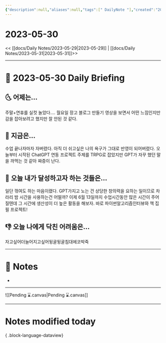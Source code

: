 ```yaml
---
{"description":null,"aliases":null,"tags":[" DailyNote "],"created":"2023-05-30T20:34:47","updated":"2023-07-15T21:30:20","title":"2023-05-30","dg-publish":true,"permalink":"/docs/Daily Notes/2023-05-30/","dgPassFrontmatter":true}
---
```



# 2023-05-30

<< [[docs/Daily Notes/2023-05-29\|2023-05-29]] | [[docs/Daily Notes/2023-05-31\|2023-05-31]]>>

---

# 📅 2023-05-30 Daily Briefing

## 🌜 어제는...

주말+연휴를 실컷 놀았다.... 월요일 장고 블로그 만들기 영상을 보면서 어떤 느낌인지만 감을 잡아보려고 했지만 잘 안된 것 같다.

## 🙌 지금은...

수업 끝나자마자 자버렸다. 아직 더 쉬고싶은 나의 욕구가 그대로 반영이 되어버렸다. 오늘부터 시작된 ChatGPT 연동 프로젝트 주제를 TRPG로 잡았지만 GPT가 자꾸 했던 말을 까먹는 것 같아 짜증이 난다.

## 🚀 오늘 내가 달성하고자 하는 것들은...

일단 꺾여도 하는 마음이랬다. GPT가지고 노는 건 상당한 창의력을 요하는 일이므로 차라리 밤 시간을 사용하는건 어떨까? 이제 6월 13일까지 수업시간동안 많은 시간이 주어질텐데 그 시간에 생산성이 더 높은 활동을 해보자. 바로 파이썬알고리즘인터뷰와 책 집필 프로젝트!

## 👎 오늘 나에게 닥친 어려움은...

자고싶어더늘어지고싶어뒹굴뒹굴침대에코박죽

---

# 📝 Notes

- 

___

![[Pending ⌛.canvas\|Pending ⌛.canvas]]

---

# Notes modified today


{ .block-language-dataview}
